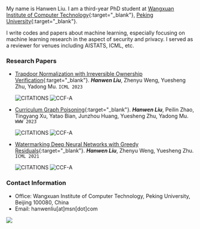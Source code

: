 My name is Hanwen Liu. I am a third-year PhD student at [Wangxuan Institute of Computer Technology](https://www.wict.pku.edu.cn){:target="_blank"}, [Peking University](https://www.pku.edu.cn){:target="_blank"}.

I write codes and papers about machine learning, especially focusing on machine learning research in the aspect of security and privacy. I served as a reviewer for venues including AISTATS, ICML, etc.

### Research Papers
- [Trapdoor Normalization with Irreversible Ownership Verification](){:target="_blank"}. ***Hanwen Liu***, Zhenyu Weng, Yuesheng Zhu, Yadong Mu. `ICML 2023`

  ![CITATIONS](https://img.shields.io/badge/dynamic/json?label=CITATIONS&query=citationCount&style=flat-square&logo=semanticscholar&url=https%3A%2F%2Fapi.semanticscholar.org%2Fgraph%2Fv1%2Fpaper%2F105056f44d03e2898919a58a3bcf9c9620c476cd%3Ffields%3DcitationCount)
  ![CCF-A](https://img.shields.io/badge/CCF--A-CONFERENCE-blue?style=flat-square)

- [Curriculum Graph Poisoning](){:target="_blank"}. ***Hanwen Liu***, Peilin Zhao, Tingyang Xu, Yatao Bian, Junzhou Huang, Yuesheng Zhu, Yadong Mu. `WWW 2023`

  ![CITATIONS](https://img.shields.io/badge/dynamic/json?label=CITATIONS&query=citationCount&style=flat-square&logo=semanticscholar&url=https%3A%2F%2Fapi.semanticscholar.org%2Fgraph%2Fv1%2Fpaper%2F47f6ad25c8ba943d95e5e8eb43eb9863b98dea73%3Ffields%3DcitationCount)
  ![CCF-A](https://img.shields.io/badge/CCF--A-CONFERENCE-blue?style=flat-square)
 
- [Watermarking Deep Neural Networks with Greedy Residuals](https://proceedings.mlr.press/v139/liu21x.html){:target="_blank"}. ***Hanwen Liu***, Zhenyu Weng, Yuesheng Zhu. `ICML 2021`
  
  ![CITATIONS](https://img.shields.io/badge/dynamic/json?label=CITATIONS&query=citationCount&style=flat-square&logo=semanticscholar&url=https%3A%2F%2Fapi.semanticscholar.org%2Fgraph%2Fv1%2Fpaper%2Ff8b4d37651dbdc2aa91bc56c726a1aa8ee2b0f94%3Ffields%3DcitationCount)
  ![CCF-A](https://img.shields.io/badge/CCF--A-CONFERENCE-blue?style=flat-square)

### Contact Information
- Office: Wangxuan Institute of Computer Technology, Peking University, Beijing 100080, China
- Email: hanwenliu[at]msn[dot]com



![](https://img.shields.io/github/last-commit/eil/eil.github.io?style=for-the-badge&color=blue)
